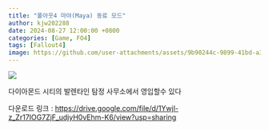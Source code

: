 ```yaml
---
title: "폴아웃4 마야(Maya) 동료 모드"
author: kjw202288
date: 2024-08-27 12:00:00 +0800
categories: [Game, FO4]
tags: [Fallout4]
image: https://github.com/user-attachments/assets/9b90244c-9899-41bd-a396-2566c9612330
---
```


<img src="https://github.com/user-attachments/assets/9b90244c-9899-41bd-a396-2566c9612330">

다이아몬드 시티의 발렌타인 탐정 사무소에서 영입할수 있다

다운로드 링크 : <https://drive.google.com/file/d/1Ywjl-z_Zr17IOG7ZjF_udjyH0vEhm-K6/view?usp=sharing>

